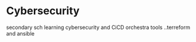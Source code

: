 # Cybersecurity
secondary sch learning cybersecurity and CiCD orchestra tools ..terreform and ansible
